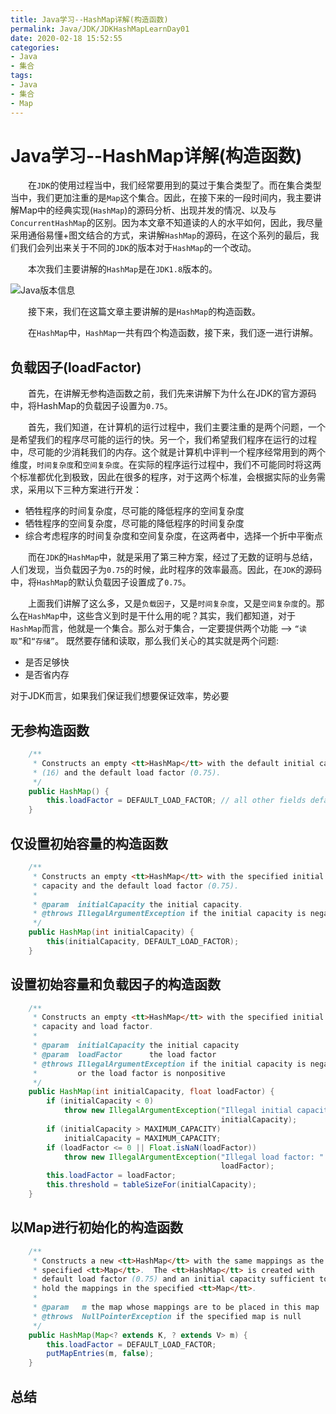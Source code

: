 ```yaml
---
title: Java学习--HashMap详解(构造函数)
permalink: Java/JDK/JDKHashMapLearnDay01
date: 2020-02-18 15:52:55
categories:
- Java
- 集合
tags:
- Java
- 集合
- Map
---
```


# Java学习--HashMap详解(构造函数)

&emsp;&emsp;在`JDK`的使用过程当中，我们经常要用到的莫过于集合类型了。而在集合类型当中，我们更加注重的是`Map`这个集合。因此，在接下来的一段时间内，我主要讲解Map中的经典实现(`HashMap`)的源码分析、出现并发的情况、以及与`ConcurrentHashMap`的区别。因为本文章不知道读的人的水平如何，因此，我尽量采用通俗易懂+图文结合的方式，来讲解`HashMap`的源码，在这个系列的最后，我们我们会列出来关于不同的`JDK`的版本对于`HashMap`的一个改动。

&emsp;&emsp;本次我们主要讲解的`HashMap`是在`JDK1.8`版本的。

![Java版本信息](http://static.shengouqiang.cn/blog/img/Java/JDK/DAY01/java-version.jpg)

&emsp;&emsp;接下来，我们在这篇文章主要讲解的是`HashMap`的构造函数。

&emsp;&emsp;在`HashMap`中，`HashMap`一共有四个构造函数，接下来，我们逐一进行讲解。

## 负载因子(loadFactor)

&emsp;&emsp;首先，在讲解无参构造函数之前，我们先来讲解下为什么在JDK的官方源码中，将HashMap的负载因子设置为`0.75`。

&emsp;&emsp;首先，我们知道，在计算机的运行过程中，我们主要注重的是两个问题，一个是希望我们的程序尽可能的运行的快。另一个，我们希望我们程序在运行的过程中，尽可能的少消耗我们的内存。这个就是计算机中评判一个程序经常用到的两个维度，`时间复杂度`和`空间复杂度`。在实际的程序运行过程中，我们不可能同时将这两个标准都优化到极致，因此在很多的程序，对于这两个标准，会根据实际的业务需求，采用以下三种方案进行开发：

- 牺牲程序的时间复杂度，尽可能的降低程序的空间复杂度
- 牺牲程序的空间复杂度，尽可能的降低程序的时间复杂度
- 综合考虑程序的时间复杂度和空间复杂度，在这两者中，选择一个折中平衡点

&emsp;&emsp;而在`JDK`的`HashMap`中，就是采用了第三种方案，经过了无数的证明与总结，人们发现，当负载因子为`0.75`的时候，此时程序的效率最高。因此，在`JDK`的源码中，将`HashMap`的默认负载因子设置成了`0.75`。

&emsp;&emsp;上面我们讲解了这么多，又是`负载因子`，又是`时间复杂度`，又是`空间复杂度`的。那么在`HashMap`中，这些含义到时是干什么用的呢？其实，我们都知道，对于`HashMap`而言，他就是一个集合。那么对于集合，一定要提供两个功能 --> `“读取”`和`“存储”`。 既然要存储和读取，那么我们关心的其实就是两个问题:

- 是否足够快
- 是否省内存
  
对于JDK而言，如果我们保证我们想要保证效率，势必要

## 无参构造函数

```java
    /**
     * Constructs an empty <tt>HashMap</tt> with the default initial capacity
     * (16) and the default load factor (0.75).
     */
    public HashMap() {
        this.loadFactor = DEFAULT_LOAD_FACTOR; // all other fields defaulted
    }
```

## 仅设置初始容量的构造函数

```java
    /**
     * Constructs an empty <tt>HashMap</tt> with the specified initial
     * capacity and the default load factor (0.75).
     *
     * @param  initialCapacity the initial capacity.
     * @throws IllegalArgumentException if the initial capacity is negative.
     */
    public HashMap(int initialCapacity) {
        this(initialCapacity, DEFAULT_LOAD_FACTOR);
    }
```

## 设置初始容量和负载因子的构造函数

```java
    /**
     * Constructs an empty <tt>HashMap</tt> with the specified initial
     * capacity and load factor.
     *
     * @param  initialCapacity the initial capacity
     * @param  loadFactor      the load factor
     * @throws IllegalArgumentException if the initial capacity is negative
     *         or the load factor is nonpositive
     */
    public HashMap(int initialCapacity, float loadFactor) {
        if (initialCapacity < 0)
            throw new IllegalArgumentException("Illegal initial capacity: " +
                                               initialCapacity);
        if (initialCapacity > MAXIMUM_CAPACITY)
            initialCapacity = MAXIMUM_CAPACITY;
        if (loadFactor <= 0 || Float.isNaN(loadFactor))
            throw new IllegalArgumentException("Illegal load factor: " +
                                               loadFactor);
        this.loadFactor = loadFactor;
        this.threshold = tableSizeFor(initialCapacity);
    }
```

## 以Map进行初始化的构造函数

```java
    /**
     * Constructs a new <tt>HashMap</tt> with the same mappings as the
     * specified <tt>Map</tt>.  The <tt>HashMap</tt> is created with
     * default load factor (0.75) and an initial capacity sufficient to
     * hold the mappings in the specified <tt>Map</tt>.
     *
     * @param   m the map whose mappings are to be placed in this map
     * @throws  NullPointerException if the specified map is null
     */
    public HashMap(Map<? extends K, ? extends V> m) {
        this.loadFactor = DEFAULT_LOAD_FACTOR;
        putMapEntries(m, false);
    }
```

## 总结